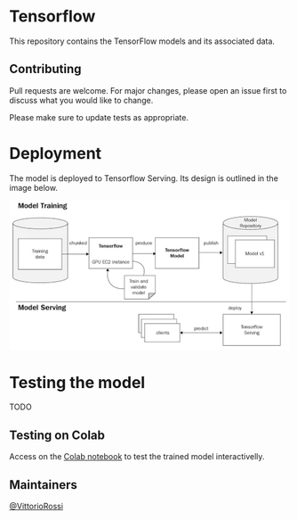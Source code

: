# Tensorflow
This repository contains the TensorFlow models and its associated data.


## Contributing
Pull requests are welcome. For major changes, please open an issue first to discuss what you would like to change.

Please make sure to update tests as appropriate.

# Deployment

The model is deployed to Tensorflow Serving. Its design is outlined in the image below.


![Deployment](https://github.com/UniversalDot/tensorflow/blob/develop/design/deployment.png)

# Testing the model

TODO
## Testing on Colab

Access on the [Colab notebook](https://colab.research.google.com/drive/1Dg1cvifrzqrtuhPyf_kTOCejl3wbt9c_?usp=sharing) to test the trained model interactivelly.
## Maintainers

[@VittorioRossi](https://github.com/VittorioRossi)






